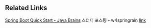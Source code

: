 ## Related Links
[Spring Boot Quick Start - Java Brains](https://javabrains.io/courses/spring_bootquickstart/ "Spring Boot Quick Start 강좌 Link")
스터디 포스팅 - w4springrain [link](https://moregorenine.github.io/java/springboot-1/ "스터디 포스팅 Link")
